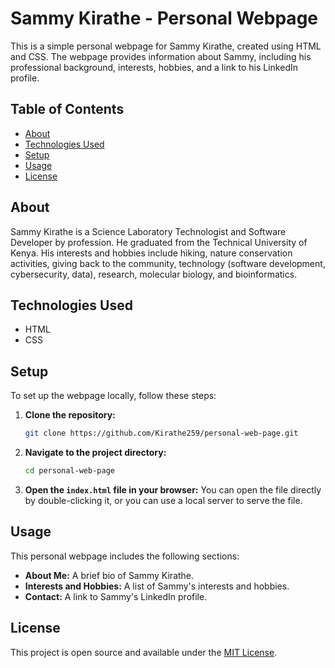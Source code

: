 # Sammy Kirathe - Personal Webpage

This is a simple personal webpage for Sammy Kirathe, created using HTML and CSS. The webpage provides information about Sammy, including his professional background, interests, hobbies, and a link to his LinkedIn profile.

## Table of Contents
- [About](#about)
- [Technologies Used](#technologies-used)
- [Setup](#setup)
- [Usage](#usage)
- [License](#license)

## About
Sammy Kirathe is a Science Laboratory Technologist and Software Developer by profession. He graduated from the Technical University of Kenya. His interests and hobbies include hiking, nature conservation activities, giving back to the community, technology (software development, cybersecurity, data), research, molecular biology, and bioinformatics.

## Technologies Used
- HTML
- CSS

## Setup
To set up the webpage locally, follow these steps:

1. **Clone the repository:**
    ```sh
    git clone https://github.com/Kirathe259/personal-web-page.git
    ```

2. **Navigate to the project directory:**
    ```sh
    cd personal-web-page
    ```

3. **Open the `index.html` file in your browser:**
    You can open the file directly by double-clicking it, or you can use a local server to serve the file.

## Usage
This personal webpage includes the following sections:

- **About Me:** A brief bio of Sammy Kirathe.
- **Interests and Hobbies:** A list of Sammy's interests and hobbies.
- **Contact:** A link to Sammy's LinkedIn profile.

## License
This project is open source and available under the [MIT License](LICENSE).

